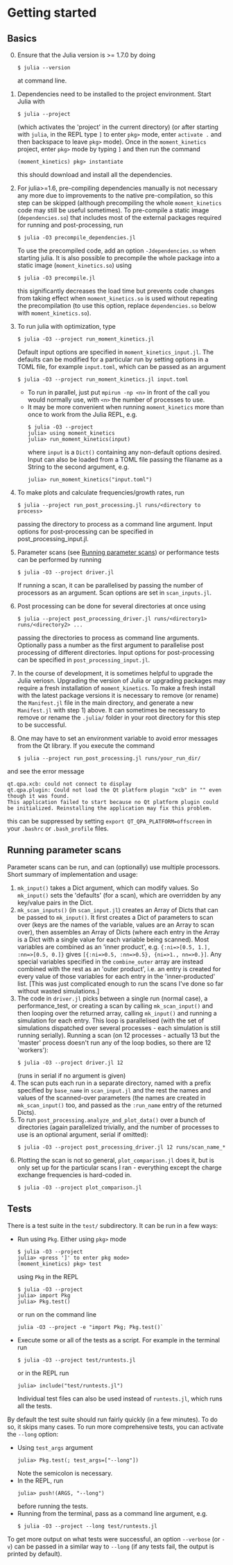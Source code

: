 # Getting started

## Basics
0) Ensure that the Julia version is >= 1.7.0 by doing
    ```
    $ julia --version
    ```
    at command line.
1) Dependencies need to be installed to the project environment. Start Julia with
    ```
    $ julia --project
    ```
    (which activates the 'project' in the current directory) (or after starting with `julia`, in the REPL type `]` to enter `pkg>` mode, enter `activate .` and then backspace to leave `pkg>` mode). Once in the `moment_kinetics` project, enter `pkg>` mode by typing `]` and then run the command
    ```
    (moment_kinetics) pkg> instantiate
    ```
    this should download and install all the dependencies.
2) For julia>=1.6, pre-compiling dependencies manually is not necessary any more due to improvements to the native pre-compilation, so this step can be skipped (although precompiling the whole `moment_kinetics` code may still be useful sometimes). To pre-compile a static image (`dependencies.so`) that includes most of the external packages required for running and post-processing, run
    ```
    $ julia -O3 precompile_dependencies.jl
    ```
    To use the precompiled code, add an option `-Jdependencies.so` when starting julia.
    It is also possible to precompile the whole package into a static image (`moment_kinetics.so`) using
    ```
    $ julia -O3 precompile.jl
    ```
   this significantly decreases the load time but prevents code changes from taking effect when `moment_kinetics.so` is used without repeating the precompilation (to use this option, replace `dependencies.so` below with `moment_kinetics.so`).
3) To run julia with optimization, type
    ```
    $ julia -O3 --project run_moment_kinetics.jl
    ```
    Default input options are specified in `moment_kinetics_input.jl`. The defaults can be modified for a particular run by setting options in a TOML file, for example `input.toml`, which can be passed as an argument
    ```
    $ julia -O3 --project run_moment_kinetics.jl input.toml
    ```
    * To run in parallel, just put `mpirun -np <n>` in front of the call you would normally use, with `<n>` the number of processes to use.
    * It may be more convenient when running `moment_kinetics` more than once to work from the Julia REPL, e.g.
        ```
        $ julia -O3 --project
        julia> using moment_kinetics
        julia> run_moment_kinetics(input)
        ```
        where `input` is a `Dict()` containing any non-default options desired. Input can also be loaded from a TOML file passing the filaname as a String to the second argument, e.g.
        ```
        julia> run_moment_kinetics("input.toml")
        ```
4) To make plots and calculate frequencies/growth rates, run
    ```
    $ julia --project run_post_processing.jl runs/<directory to process>
    ```
    passing the directory to process as a command line argument. Input options for post-processing can be specified in post_processing_input.jl.

5) Parameter scans (see [Running parameter scans](#running-parameter-scans)) or performance tests can be performed by running
    ```
    $ julia -O3 --project driver.jl
    ```
    If running a scan, it can be parallelised by passing the number of processors as an argument. Scan options are set in `scan_inputs.jl`.

6) Post processing can be done for several directories at once using
    ```
    $ julia --project post_processing_driver.jl runs/<directory1> runs/<directory2> ...
    ```
    passing the directories to process as command line arguments. Optionally pass a number as the first argument to parallelise post processing of different directories. Input options for post-processing can be specified in `post_processing_input.jl`.

7) In the course of development, it is sometimes helpful to upgrade the Julia veriosn. Upgrading the version of Julia or upgrading packages may require a fresh installation of `moment_kinetics`. To make a fresh install with the latest package versions it is necessary to remove (or rename) the `Manifest.jl` file in the main directory, and generate a new `Manifest.jl` with step 1) above. It can sometimes be necessary to remove or rename the `.julia/` folder in your root directory for this step to be successful.

8) One may have to set an environment variable to avoid error messages from the Qt library. If you execute the command 

    ```
    $ julia --project run_post_processing.jl runs/your_run_dir/
    ```

and see the error message    
    
    
    qt.qpa.xcb: could not connect to display
    qt.qpa.plugin: Could not load the Qt platform plugin "xcb" in "" even though it was found.
    This application failed to start because no Qt platform plugin could be initialized. Reinstalling the application may fix this problem.
    
    
this can be suppressed by setting 
    ```
    export QT_QPA_PLATFORM=offscreen
    ```
in your `.bashrc` or `.bash_profile` files. 
    
## Running parameter scans
Parameter scans can be run, and can (optionally) use multiple processors. Short summary of implementation and usage:
1) `mk_input()` takes a Dict argument, which can modify values. So `mk_input()` sets the 'defaults' (for a scan), which are overridden by any key/value pairs in the Dict.
2) `mk_scan_inputs()` (in `scan_input.jl`) creates an Array of Dicts that can be passed to `mk_input()`. It first creates a Dict of parameters to scan over (keys are the names of the variable, values are an Array to scan over), then assembles an Array of Dicts (where each entry in the Array is a Dict with a single value for each variable being scanned). Most variables are combined as an 'inner product', e.g. `{:ni=>[0.5, 1.], :nn=>[0.5, 0.]}` gives `[{:ni=>0.5, :nn=>0.5}, {ni=>1., nn=>0.}]`. Any special variables specified in the `combine_outer` array are instead combined with the rest as an 'outer product', i.e. an entry is created for every value of those variables for each entry in the 'inner-producted' list. [This was just complicated enough to run the scans I've done so far without wasted simulations.]
3) The code in `driver.jl` picks between a single run (normal case), a performance_test, or creating a scan by calling `mk_scan_input()` and then looping over the returned array, calling `mk_input()` and running a simulation for each entry. This loop is parallelised (with the set of simulations dispatched over several processes - each simulation is still running serially). Running a scan (on 12 processes - actually 13 but the 'master' process doesn't run any of the loop bodies, so there are 12 'workers'):
    ```
    $ julia -O3 --project driver.jl 12
    ```
    (runs in serial if no argument is given)
4) The scan puts each run in a separate directory, named with a prefix specified by `base_name` in `scan_input.jl` and the rest the names and values of the scanned-over parameters (the names are created in `mk_scan_input()` too, and passed as the `:run_name` entry of the returned Dicts).
5) To run `post_processing.analyze_and_plot_data()` over a bunch of directories (again parallelized trivially, and the number of processes to use is an optional argument, serial if omitted):
    ```
    $ julia -O3 --project post_processing_driver.jl 12 runs/scan_name_*
    ```
6) Plotting the scan is not so general, `plot_comparison.jl` does it, but is only set up for the particular scans I ran - everything except the charge exchange frequencies is hard-coded in.
    ```
    $ julia -O3 --project plot_comparison.jl
    ```

## Tests
There is a test suite in the `test/` subdirectory. It can be run in a few ways:
* Run using `Pkg`. Either using `pkg>` mode
    ```
    $ julia -O3 --project
    julia> <press ']' to enter pkg mode>
    (moment_kinetics) pkg> test
    ```
    using `Pkg` in the REPL
    ```
    $ julia -O3 --project
    julia> import Pkg
    julia> Pkg.test()
    ```
    or run on the command line
    ```
    julia -O3 --project -e "import Pkg; Pkg.test()`
    ```
* Execute some or all of the tests as a script. For example in the terminal run
    ```
    $ julia -O3 --project test/runtests.jl
    ```
    or in the REPL run
    ```
    julia> include("test/runtests.jl")
    ```
    Individual test files can also be used instead of `runtests.jl`, which runs all the tests.

By default the test suite should run fairly quickly (in a few minutes). To do so, it skips many cases. To run more comprehensive tests, you can activate the `--long` option:
* Using `test_args` argument
    ```
    julia> Pkg.test(; test_args=["--long"])
    ```
    Note the semicolon is necessary.
* In the REPL, run
    ```
    julia> push!(ARGS, "--long")
    ```
    before running the tests.
* Running from the terminal, pass as a command line argument, e.g.
    ```
    $ julia -O3 --project --long test/runtests.jl
    ```

To get more output on what tests were successful, an option `--verbose` (or `-v`) can be passed in a similar way to `--long` (if any tests fail, the output is printed by default).
